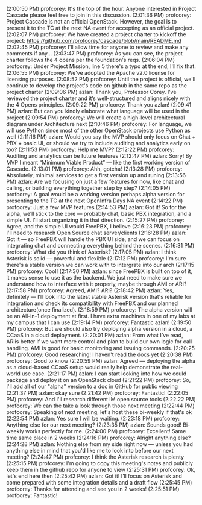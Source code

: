 (2:00:50 PM) profcorey: It's the top of the hour. Anyone interested in Project Cascade please feel free to join in this discussion.
(2:01:36 PM) profcorey: Project Cascade is not an official OpenStack. However, the goal is to present it to the TC at the next NA event for accepting as an official project.
(2:02:07 PM) profcorey: We have created a project charter to kickoff the project: https://github.com/profcorey/cascade/blob/main/README.md
(2:02:45 PM) profcorey: I'll allow time for anyone to review and make any comments if any...
(2:03:47 PM) profcorey: As you can see, the project charter follows the 4 opens per the foundation's reqs.
(2:06:04 PM) profcorey: Under Project Mission, line 5 there's a typo at the end, I'll fix that.
(2:06:55 PM) profcorey: We've adopted the Apache v2.0 license for licensing purposes.
(2:08:52 PM) profcorey: Until the project is official, we'll continue to develop the project's code on github in the same repo as the project charter
(2:09:06 PM) azlan: Thank you, Professor Corey. I’ve reviewed the project charter and it’s well-structured and aligns nicely with the 4 Opens principles. 
(2:09:22 PM) profcorey: Thank you azlan!
(2:09:41 PM) azlan: But can you kindly elaborate what language will be used in the project
(2:09:54 PM) profcorey: We will create a high-level architectural diagram under Architecture next
(2:10:46 PM) profcorey: For language, we will use Python since most of the other OpenStack projects use Python as well
(2:11:16 PM) azlan: Would you say the MVP should only focus on Chat + PBX + basic UI, or should we try to include auditing and analytics early on too?
(2:11:53 PM) profcorey: Help me MVP?
(2:12:22 PM) profcorey: Auditing and analytics can be future features
(2:12:47 PM) azlan: Sorry! By MVP I meant “Minimum Viable Product” — like the first working version of Cascade.
(2:13:01 PM) profcorey: Ahh, gotcha!
(2:13:28 PM) profcorey: Absolutely, minimal services to get a first version up and runing
(2:13:56 PM) azlan: Are we focusing on just a few features for now, like chat and calling, or building everything together step by step?
(2:14:05 PM) profcorey: A goal would be a working version perhaps alpha version for presenting to the TC at the next OpenInfra Days NA event
(2:14:22 PM) profcorey: Just a few MVP features
(2:14:53 PM) azlan:  Got it! So for the alpha, we’ll stick to the core — probably chat, basic PBX integration, and a simple UI. I’ll start organizing it in that direction.
(2:15:27 PM) profcorey: Agree, and the simple UI would FreePBX, I believe
(2:16:23 PM) profcorey: I'll need to research Open Source chat server/clients
(2:16:28 PM) azlan: Got it — so FreePBX will handle the PBX UI side, and we can focus on integrating chat and connecting everything behind the scenes.
(2:16:31 PM) profcorey: What did you think of Asterisk?
(2:17:05 PM) azlan:  I think Asterisk is solid — powerful and flexible
(2:17:12 PM) profcorey: I'm sure there's a stable version we can work with to intergrate into our arch
(2:17:15 PM) profcorey: Cool!
(2:17:30 PM) azlan: since FreePBX is built on top of it, it makes sense to use it as the backend. We just need to make sure we understand how to interface with it properly, maybe through AMI or ARI?
(2:17:58 PM) profcorey: Agreed, AMI? ARI?
(2:18:42 PM) azlan: Yes, definitely — I’ll look into the latest stable Asterisk version that's reliable for integration and check its compatibility with FreePBX and our planned architecture(once finalized).
(2:18:59 PM) profcorey: The alpha version will be an All-in-1 deployment at first. I have extra machines in one of my labs at my campus that I can use
(2:19:14 PM) profcorey: Fantastic azlan!
(2:19:50 PM) profcorey: But we should also try deploying alpha version in a cloud, a CCaaS in a cloud deployment.
(2:20:01 PM) azlan:  From what I’ve read, ARIis better if we want more control and plan to build our own logic for call handling. AMI is good for basic monitoring and issuing commands.
(2:20:25 PM) profcorey: Good researching! I haven't read the docs yet
(2:20:38 PM) profcorey: Good to know
(2:20:59 PM) azlan: Agreed — deploying the alpha as a cloud-based CCaaS setup would really help demonstrate the real-world use case.
(2:21:17 PM) azlan:  I can start looking into how we could package and deploy it on an OpenStack cloud
(2:21:22 PM) profcorey: So, I'll add all of our "alpha" version to a doc in GitHub for public viewing
(2:21:37 PM) azlan: okay sure
(2:21:42 PM) profcorey: Fantastic!
(2:22:05 PM) profcorey: And I'll research different IM open source tools
(2:22:22 PM) profcorey: We can the take a look through those next meeting
(2:22:44 PM) profcorey: Speaking of next meeting, let's host these bi-weekly if that's ok
(2:22:54 PM) azlan: Yes sure I will be waiting.
(2:23:18 PM) profcorey: Anything else for our next meeting?
(2:23:35 PM) azlan: Sounds good! Bi-weekly works perfectly for me.
(2:24:00 PM) profcorey: Excellent! Same time same place in 2 weeks 
(2:24:16 PM) profcorey: Alright anything else?
(2:24:28 PM) azlan: Nothing else from my side right now — unless you had anything else in mind that you'd like me to look into before our next meeting?
(2:24:47 PM) profcorey: I think the Asterisk research is plenty
(2:25:15 PM) profcorey: I'm going to copy this meeting's notes and publicly keep them in the github repo for anyone to view
(2:25:31 PM) profcorey: Ok, let's end here then
(2:25:42 PM) azlan: Got it! I’ll focus on Asterisk and come prepared with some integration details and a draft flow
(2:25:45 PM) profcorey: Thanks for attending and see you in 2 weeks!
(2:25:51 PM) profcorey: Fantastic!
